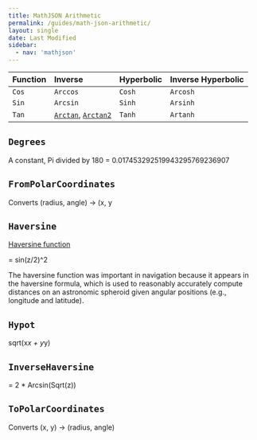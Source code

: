```yaml
---
title: MathJSON Arithmetic
permalink: /guides/math-json-arithmetic/
layout: single
date: Last Modified
sidebar:
  - nav: 'mathjson'
---
```


| Function | Inverse                                                                                                | Hyperbolic | Inverse Hyperbolic |
| :------- | :----------------------------------------------------------------------------------------------------- | :--------- | :----------------- |
| `Cos`    | `Arccos`                                                                                               | `Cosh`     | `Arcosh`           |
| `Sin`    | `Arcsin`                                                                                               | `Sinh`     | `Arsinh`           |
| `Tan`    | [`Arctan`](https://www.wikidata.org/wiki/Q2257242), [`Arctan2`](https://www.wikidata.org/wiki/Q776598) | `Tanh`     | `Artanh`           |

## `Degrees`

A constant, Pi divided by 180 = 0.017453292519943295769236907

## `FromPolarCoordinates`

Converts (radius, angle) -> (x, y

## `Haversine`

[Haversine function](https://www.wikidata.org/wiki/Q2528380)

= sin(z/2)^2

The haversine function was important in navigation because it appears in the
haversine formula, which is used to reasonably accurately compute distances on
an astronomic spheroid given angular positions (e.g., longitude and latitude).

## `Hypot`

sqrt(x*x + y*y)

## `InverseHaversine`

= 2 \* Arcsin(Sqrt(z))

## `ToPolarCoordinates`

Converts (x, y) -> (radius, angle)

